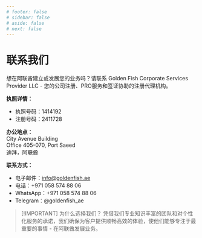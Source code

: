 ```yaml
---
# footer: false
# sidebar: false
# aside: false
# next: false
---
```


<!-- <p>
  <img src="/img/Logo.avif" alt="标志" width="100" height="100" style="margin-left: 50%;">
</p> -->

# 联系我们

想在阿联酋建立或发展您的业务吗？请联系 Golden Fish Corporate Services Provider LLC - 您的公司注册、PRO服务和签证协助的注册代理机构。

**执照详情：**

- 执照号码：1414192
- 注册号码：2411728

**办公地点：**  
City Avenue Building  
Office 405-070, Port Saeed  
迪拜，阿联酋

**联系方式：**

- 电子邮件：info@goldenfish.ae
- 电话：+971 058 574 88 06
- WhatsApp：+971 058 574 88 06
- Telegram：@goldenfish_ae

<!-- WhatsApp us at [+971 058 574 88 06](https://wa.me/message/KDLD4FZVW7EUC1)
Telegram us at [@goldenfish_ae](https://t.me/goldenfish_ae) -->

> [!IMPORTANT] 为什么选择我们？
> 凭借我们专业知识丰富的团队和对个性化服务的承诺，我们确保为客户提供顺畅高效的体验，使他们能够专注于最重要的事情 - 在阿联酋发展业务。

<ContactFormModal 
  formName="联系我们" 
  buttonText="给我们发送消息" 
  formStyle="display: block; margin: 2rem auto;"
  categoryLabel="所需支持级别：*" 
  categoryPlaceholderText="选择您的支持级别"
  messageLabel="我们如何帮助您？（建议填写）"
  messagePlaceholderText="请分享您的咨询详情，以便我们为您准备最佳解决方案"
  :services="[
  '基础级 — 仅提供初步咨询和指导',
  '标准级 — 完整的文件处理和流程管理',
  '全面级 — 全方位服务解决方案，您只需最少参与',
  '定制级 — 复杂要求或特殊业务情况',
  ]"
/>